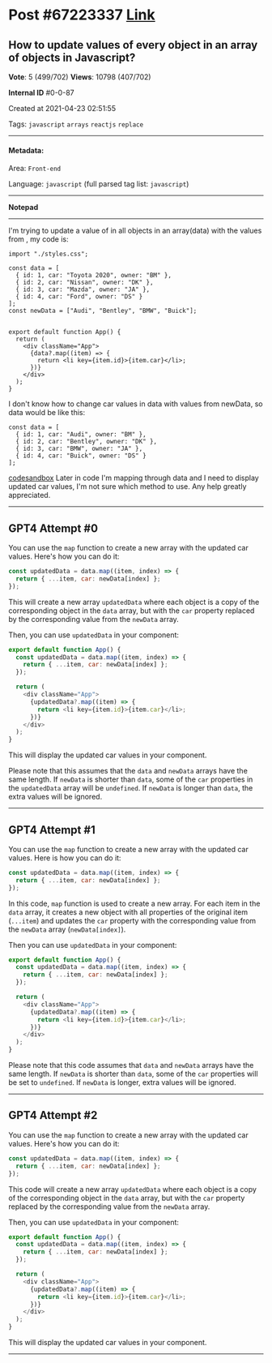 
# Post \#67223337 [Link](https://stackoverflow.com/questions/67223337/)

## How to update values of every object in an array of objects in Javascript?

**Vote**: 5 (499/702) **Views**: 10798 (407/702) 

**Internal ID** \#0-0-87

Created at 2021-04-23 02:51:55

Tags: `javascript` `arrays` `reactjs` `replace`

----------

#### Metadata:

Area: `Front-end`

Language: `javascript` (full parsed tag list: `javascript`)

----------

**Notepad**


----------

I'm trying to update a value of  in all objects in an array(data) with the values from , my code is:
```
import "./styles.css";

const data = [
  { id: 1, car: "Toyota 2020", owner: "BM" },
  { id: 2, car: "Nissan", owner: "DK" },
  { id: 3, car: "Mazda", owner: "JA" },
  { id: 4, car: "Ford", owner: "DS" }
];
const newData = ["Audi", "Bentley", "BMW", "Buick"];


export default function App() {
  return (
    <div className="App">
      {data?.map((item) => {
        return <li key={item.id}>{item.car}</li>;
      })}
    </div>
  );
}
```

I don't know how to change car values in data with values from newData, so data would be like this:
```
const data = [
  { id: 1, car: "Audi", owner: "BM" },
  { id: 2, car: "Bentley", owner: "DK" },
  { id: 3, car: "BMW", owner: "JA" },
  { id: 4, car: "Buick", owner: "DS" }
];
```

[codesandbox](https://codesandbox.io/embed/agitated-silence-5zbk0?fontsize=14&hidenavigation=1&theme=dark)
Later in code I'm mapping through data and I need to display updated car values, I'm not sure which method to use. Any help greatly appreciated.


----------
        
## GPT4 Attempt \#0

You can use the `map` function to create a new array with the updated car values. Here's how you can do it:

```javascript
const updatedData = data.map((item, index) => {
  return { ...item, car: newData[index] };
});
```

This will create a new array `updatedData` where each object is a copy of the corresponding object in the `data` array, but with the `car` property replaced by the corresponding value from the `newData` array.

Then, you can use `updatedData` in your component:

```javascript
export default function App() {
  const updatedData = data.map((item, index) => {
    return { ...item, car: newData[index] };
  });

  return (
    <div className="App">
      {updatedData?.map((item) => {
        return <li key={item.id}>{item.car}</li>;
      })}
    </div>
  );
}
```

This will display the updated car values in your component.

Please note that this assumes that the `data` and `newData` arrays have the same length. If `newData` is shorter than `data`, some of the `car` properties in the `updatedData` array will be `undefined`. If `newData` is longer than `data`, the extra values will be ignored.

--------

## GPT4 Attempt \#1

You can use the `map` function to create a new array with the updated car values. Here is how you can do it:

```javascript
const updatedData = data.map((item, index) => {
  return { ...item, car: newData[index] };
});
```

In this code, `map` function is used to create a new array. For each item in the `data` array, it creates a new object with all properties of the original item (`...item`) and updates the `car` property with the corresponding value from the `newData` array (`newData[index]`).

Then you can use `updatedData` in your component:

```javascript
export default function App() {
  const updatedData = data.map((item, index) => {
    return { ...item, car: newData[index] };
  });

  return (
    <div className="App">
      {updatedData?.map((item) => {
        return <li key={item.id}>{item.car}</li>;
      })}
    </div>
  );
}
```

Please note that this code assumes that `data` and `newData` arrays have the same length. If `newData` is shorter than `data`, some of the `car` properties will be set to `undefined`. If `newData` is longer, extra values will be ignored.

--------

## GPT4 Attempt \#2

You can use the `map` function to create a new array with the updated car values. Here's how you can do it:

```javascript
const updatedData = data.map((item, index) => {
  return { ...item, car: newData[index] };
});
```

This code will create a new array `updatedData` where each object is a copy of the corresponding object in the `data` array, but with the `car` property replaced by the corresponding value from the `newData` array.

Then, you can use `updatedData` in your component:

```javascript
export default function App() {
  const updatedData = data.map((item, index) => {
    return { ...item, car: newData[index] };
  });

  return (
    <div className="App">
      {updatedData?.map((item) => {
        return <li key={item.id}>{item.car}</li>;
      })}
    </div>
  );
}
```

This will display the updated car values in your component.

--------
